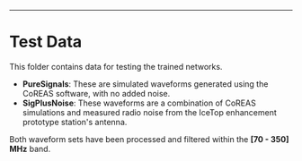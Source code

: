 ---
# Test Data

This folder contains data for testing the trained networks.

* **PureSignals**: These are simulated waveforms generated using the CoREAS software, with no added noise.
* **SigPlusNoise**: These waveforms are a combination of CoREAS simulations and measured radio noise from the IceTop enhancement prototype station's antenna.

Both waveform sets have been processed and filtered within the **[70 - 350] MHz** band.
